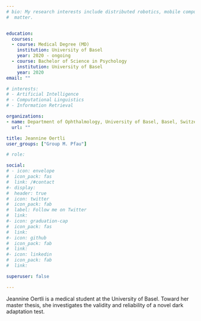```yaml
---
# bio: My research interests include distributed robotics, mobile computing and programmable
#  matter.


education:
  courses:
  - course: Medical Degree (MD)
    institution: University of Basel 
    year: 2020 - ongoing
  - course: Bachelor of Science in Psychology
    institution: University of Basel 
    year: 2020
email: ""

# interests:
# - Artificial Intelligence
# - Computational Linguistics
# - Information Retrieval

organizations:
- name: Department of Ophthalmology, University of Basel, Basel, Switzerland
  url: ""

title: Jeannine Oertli
user_groups: ["Group M. Pfau"]

# role: 

social:
# - icon: envelope
#  icon_pack: fas
#  link: /#contact
#- display:
#  header: true
#  icon: twitter
#  icon_pack: fab
#  label: Follow me on Twitter
#  link: 
#- icon: graduation-cap
#  icon_pack: fas
#  link: 
#- icon: github
#  icon_pack: fab
#  link: 
#- icon: linkedin
#  icon_pack: fab
#  link: 

superuser: false

---
```


Jeannine Oertli is a medical student at the University of Basel. Toward her master thesis, she investigates the validity and reliability of a novel dark adaptation test.